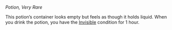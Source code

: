 _Potion, Very Rare_

This potion’s container looks empty but feels as though it holds liquid. When you drink the potion, you have the [Invisible](https://www.dndbeyond.com/sources/dnd/free-rules/rules-glossary#InvisibleCondition) condition for 1 hour.